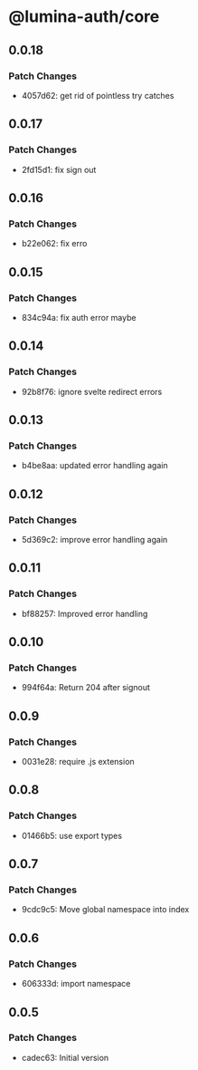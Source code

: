 # @lumina-auth/core

## 0.0.18

### Patch Changes

- 4057d62: get rid of pointless try catches

## 0.0.17

### Patch Changes

- 2fd15d1: fix sign out

## 0.0.16

### Patch Changes

- b22e062: fix erro

## 0.0.15

### Patch Changes

- 834c94a: fix auth error maybe

## 0.0.14

### Patch Changes

- 92b8f76: ignore svelte redirect errors

## 0.0.13

### Patch Changes

- b4be8aa: updated error handling again

## 0.0.12

### Patch Changes

- 5d369c2: improve error handling again

## 0.0.11

### Patch Changes

- bf88257: Improved error handling

## 0.0.10

### Patch Changes

- 994f64a: Return 204 after signout

## 0.0.9

### Patch Changes

- 0031e28: require .js extension

## 0.0.8

### Patch Changes

- 01466b5: use export types

## 0.0.7

### Patch Changes

- 9cdc9c5: Move global namespace into index

## 0.0.6

### Patch Changes

- 606333d: import namespace

## 0.0.5

### Patch Changes

- cadec63: Initial version
